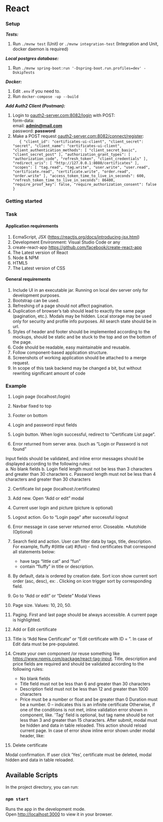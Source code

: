 # React

### Setup
**_Tests:_**
1. Run `./mvnw test` (Unit) or `./mvnw integration-test` (Integration and Unit, docker daemon is required)

**_Local postgres database:_**
1. Run `./mvnw spring-boot:run '-Dspring-boot.run.profiles=dev' -DskipTests `

_**Docker:**_
1. Edit `.env` if you need to.
2. Run `docker-compose -up --build`

_**Add Auth2 Client (Postman):**_
1. Login to [oauth2-server.com:8082/login]() with POST:\
   form-data:\
   email: **admin@mail.com**\
   password: **password**
2. Make a POST request [oauth2-server.com:8082/connect/register]():\
   `   {
   "client_id": "certificates-ui-client",
   "client_secret": "secret",
   "client_name": "certificates-ui-client",
   "client_authentication_methods": [
   "client_secret_basic",
   "client_secret_post"
   ],
   "authorization_grant_types": [
   "authorization_code",
   "refresh_token",
   "client_credentials"
   ],
   "redirect_uris": [
   "http://127.0.0.1:8080/certificates"
   ],
   "scopes": [
   "tag.read",
   "tag.write",
   "user.write",
   "user.read",
   "certificate.read",
   "certificate.write",
   "order.read",
   "order.write"
   ],
   "access_token_time_to_live_in_seconds": 600,
   "refresh_token_time_to_live_in_seconds": 86400,
   "require_proof_key": false,
   "require_authorization_consent": false
   }`
   

### Getting started

### Task
#### Application requirements

1. EcmaScript, JSX (https://reactjs.org/docs/introducing-jsx.html)
2. Development Environment: Visual Studio Code or any
3. create-react-app https://github.com/facebook/create-react-app
4. The Latest version of React
5. Node & NPM
6. HTML5
7. The Latest version of CSS

#### General requirements

1. Include UI in an executable jar. Running on local dev server only for development purposes.
2. Bootstrap can be used.
3. Refreshing of a page should not affect pagination.
4. Duplication of browser’s tab should lead to exactly the same page (pagination, etc.). Modals may be hidden. Local storage may be used only for security and profile info purposes. All search state should be in url.
5. Styles of header and footer should be implemented according to the mockups, should be static and be stuck to the top and on the bottom of the page.
6. Code should be readable, easy maintainable and reusable.
7. Follow component-based application structure.
8. Screenshots of working application should be attached to a merge request.
9. In scope of this task backend may be changed a bit, but without rewriting significant amount of code

### Example

1. Login page (localhost:<port>/login)

1. Navbar fixed to top
2. Footer on bottom
3. Login and password input fields
4. Login button. When login successful, redirect to “Certificate List page”.
5. Error returned from server area. (such as “Login or Password is not found”

Input fields should be validated, and inline error messages should be displayed according to the following rules:  
a. No blank fields
b. Login field length must not be less than 3 characters and greater than 30 characters
c. Password length must not be less than 4 characters and greater than 30 characters

2. Certificate list page (localhost:<port>/certificates)

1. Add new. Open “Add or edit” modal
2. Current user login and picture (picture is optional)
3. Logout action. Go to “Login page” after successful logout
4. Error message in case server returned error. Closeable. *Autohide (Optional)
5. Search field and action. User can filter data by tags, title, description.
   For example, fluffy #(little cat) #(fun) - find certificates that correspond all statements below:
   * have tags “little cat” and “fun”
   * contain “fluffy” in title or description.
6. By default, data is ordered by creation date. Sort icon show current sort order (asc, desc), ex: . Clicking on icon trigger sort by corresponding field.
7. Go to “Add or edit” or “Delete” Modal Views
8. Page size. Values: 10, 20, 50.
9. Paging. First and last page should be always accessible. A current page is highlighted.

3. Add or Edit certificate

1. Title is “Add New Certificate” or “Edit certificate with ID = <id>”. In case of Edit data must be pre-populated.
2. Create your own component /or reuse something like https://www.npmjs.com/package/react-tag-input. Title, description and price fields are required and should be validated according to the following rules:
    * No blank fields
    * Title field must not be less than 6 and greater than 30 characters
    * Description field must not be less than 12 and greater than 1000 characters
    * Price must be a number or float and be greater than 0
      Duration must be a number. 0 – indicates this is an infinite certificate
      Otherwise, if one of the conditions is not met, inline validation error shown in component, like. 'Tag' field is optional, but tag name should be not less than 3 and greater than 15 characters. After submit, modal must be hidden and data in table reloaded. This action should reload current page. In case of error show inline error shown under modal header, like:

4. Delete certificate

Modal confirmation. If user click ‘Yes’, certificate must be deleted, modal hidden and data in table reloaded.

## Available Scripts

In the project directory, you can run:

### `npm start`

Runs the app in the development mode.\
Open [http://localhost:3000](http://localhost:3000) to view it in your browser.
